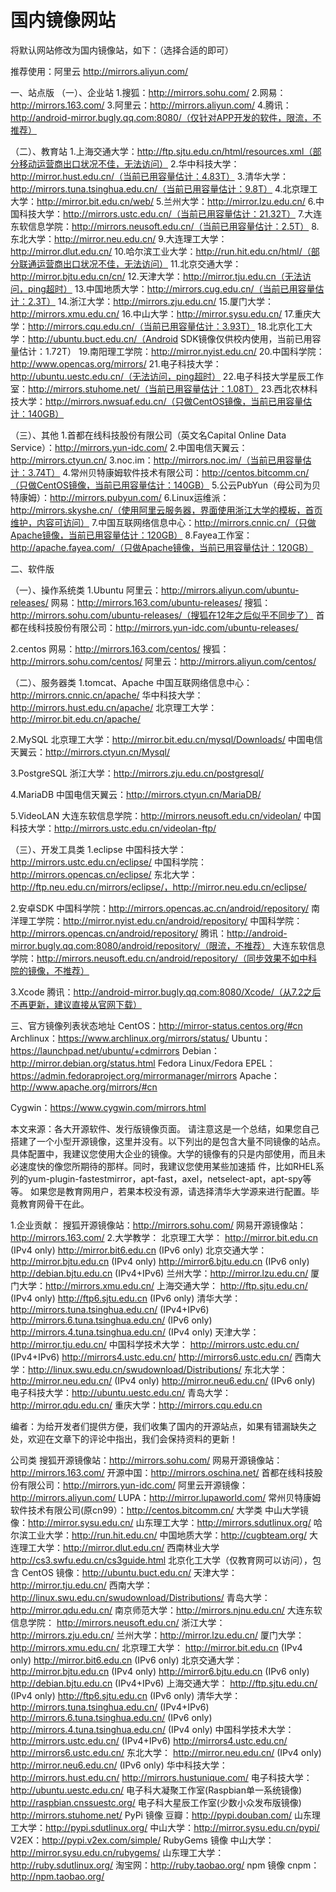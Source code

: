 # 国内镜像网站





将默认网站修改为国内镜像站，如下：（选择合适的即可）

推荐使用：阿里云 http://mirrors.aliyun.com/

一、站点版
（一）、企业站
1.搜狐：http://mirrors.sohu.com/
2.网易：http://mirrors.163.com/
3.阿里云：http://mirrors.aliyun.com/
4.腾讯：http://android-mirror.bugly.qq.com:8080/（仅针对APP开发的软件，限流，不推荐）

（二）、教育站
1.上海交通大学：http://ftp.sjtu.edu.cn/html/resources.xml（部分移动运营商出口状况不佳，无法访问）
2.华中科技大学：http://mirror.hust.edu.cn/（当前已用容量估计：4.83T）
3.清华大学：http://mirrors.tuna.tsinghua.edu.cn/（当前已用容量估计：9.8T）
4.北京理工大学：http://mirror.bit.edu.cn/web/
5.兰州大学：http://mirror.lzu.edu.cn/
6.中国科技大学：http://mirrors.ustc.edu.cn/（当前已用容量估计：21.32T）
7.大连东软信息学院：http://mirrors.neusoft.edu.cn/（当前已用容量估计：2.5T）
8.东北大学：http://mirror.neu.edu.cn/
9.大连理工大学：http://mirror.dlut.edu.cn/
10.哈尔滨工业大学：http://run.hit.edu.cn/html/（部分联通运营商出口状况不佳，无法访问）
11.北京交通大学：http://mirror.bjtu.edu.cn/cn/
12.天津大学：http://mirror.tju.edu.cn（无法访问，ping超时）
13.中国地质大学：http://mirrors.cug.edu.cn/（当前已用容量估计：2.3T）
14.浙江大学：http://mirrors.zju.edu.cn/
15.厦门大学：http://mirrors.xmu.edu.cn/
16.中山大学：http://mirror.sysu.edu.cn/
17.重庆大学：http://mirrors.cqu.edu.cn/（当前已用容量估计：3.93T）
18.北京化工大学：http://ubuntu.buct.edu.cn/（Android SDK镜像仅供校内使用，当前已用容量估计：1.72T）
19.南阳理工学院：http://mirror.nyist.edu.cn/
20.中国科学院：http://www.opencas.org/mirrors/
21.电子科技大学：http://ubuntu.uestc.edu.cn/（无法访问，ping超时）
22.电子科技大学星辰工作室：http://mirrors.stuhome.net/（当前已用容量估计：1.08T）
23.西北农林科技大学：http://mirrors.nwsuaf.edu.cn/（只做CentOS镜像，当前已用容量估计：140GB）

（三）、其他
1.首都在线科技股份有限公司（英文名Capital Online Data Service）：http://mirrors.yun-idc.com/
2.中国电信天翼云：http://mirrors.ctyun.cn/
3.noc.im：http://mirrors.noc.im/（当前已用容量估计：3.74T）
4.常州贝特康姆软件技术有限公司：http://centos.bitcomm.cn/（只做CentOS镜像，当前已用容量估计：140GB）
5.公云PubYun（母公司为贝特康姆）：http://mirrors.pubyun.com/
6.Linux运维派：http://mirrors.skyshe.cn/（使用阿里云服务器，界面使用浙江大学的模板，首页维护，内容可访问）
7.中国互联网络信息中心：http://mirrors.cnnic.cn/（只做Apache镜像，当前已用容量估计：120GB）
8.Fayea工作室：http://apache.fayea.com/（只做Apache镜像，当前已用容量估计：120GB）

二、软件版

（一）、操作系统类
1.Ubuntu
阿里云：http://mirrors.aliyun.com/ubuntu-releases/
网易：http://mirrors.163.com/ubuntu-releases/
搜狐：http://mirrors.sohu.com/ubuntu-releases/（搜狐在12年之后似乎不同步了）
首都在线科技股份有限公司：http://mirrors.yun-idc.com/ubuntu-releases/

2.centos
网易：http://mirrors.163.com/centos/
搜狐：http://mirrors.sohu.com/centos/
阿里云：http://mirrors.aliyun.com/centos/

（二）、服务器类
1.tomcat、Apache
中国互联网络信息中心：http://mirrors.cnnic.cn/apache/
华中科技大学：http://mirrors.hust.edu.cn/apache/
北京理工大学：http://mirror.bit.edu.cn/apache/

2.MySQL
北京理工大学：http://mirror.bit.edu.cn/mysql/Downloads/
中国电信天翼云：http://mirrors.ctyun.cn/Mysql/

3.PostgreSQL
浙江大学：http://mirrors.zju.edu.cn/postgresql/

4.MariaDB
中国电信天翼云：http://mirrors.ctyun.cn/MariaDB/

5.VideoLAN
大连东软信息学院：http://mirrors.neusoft.edu.cn/videolan/
中国科技大学：http://mirrors.ustc.edu.cn/videolan-ftp/

（三）、开发工具类
1.eclipse
中国科技大学：http://mirrors.ustc.edu.cn/eclipse/
中国科学院：http://mirrors.opencas.cn/eclipse/
东北大学：http://ftp.neu.edu.cn/mirrors/eclipse/，http://mirror.neu.edu.cn/eclipse/

2.安卓SDK
中国科学院：http://mirrors.opencas.ac.cn/android/repository/
南洋理工学院：http://mirror.nyist.edu.cn/android/repository/
中国科学院：http://mirrors.opencas.cn/android/repository/
腾讯：http://android-mirror.bugly.qq.com:8080/android/repository/（限流，不推荐）
大连东软信息学院：http://mirrors.neusoft.edu.cn/android/repository/（同步效果不如中科院的镜像，不推荐）

3.Xcode
腾讯：http://android-mirror.bugly.qq.com:8080/Xcode/（从7.2之后不再更新，建议直接从官网下载）

三、官方镜像列表状态地址
CentOS：http://mirror-status.centos.org/#cn
Archlinux：https://www.archlinux.org/mirrors/status/
Ubuntu：https://launchpad.net/ubuntu/+cdmirrors
Debian：http://mirror.debian.org/status.html
Fedora Linux/Fedora EPEL：https://admin.fedoraproject.org/mirrormanager/mirrors
Apache：http://www.apache.org/mirrors/#cn

Cygwin：https://www.cygwin.com/mirrors.html

本文来源：各大开源软件、发行版镜像页面。
请注意这是一个总结，如果您自己搭建了一个小型开源镜像，这里并没有。以下列出的是包含大量不同镜像的站点。
具体配置中，我建议您使用大企业的镜像。大学的镜像有的只是内部使用，而且未必速度快的像您所期待的那样。同时，我建议您使用某些加速插 件，比如RHEL系列的yum-plugin-fastestmirror，apt-fast，axel，netselect-apt，apt-spy等 等。
如果您是教育网用户，若果本校没有源，请选择清华大学源来进行配置。毕竟教育网骨干在此。

1.企业贡献：
搜狐开源镜像站：http://mirrors.sohu.com/
网易开源镜像站：http://mirrors.163.com/
2.大学教学：
北京理工大学：
http://mirror.bit.edu.cn (IPv4 only)
http://mirror.bit6.edu.cn (IPv6 only)
北京交通大学：
http://mirror.bjtu.edu.cn (IPv4 only)
http://mirror6.bjtu.edu.cn (IPv6 only)
http://debian.bjtu.edu.cn (IPv4+IPv6)
兰州大学：http://mirror.lzu.edu.cn/
厦门大学：http://mirrors.xmu.edu.cn/
上海交通大学：
http://ftp.sjtu.edu.cn/ (IPv4 only)
http://ftp6.sjtu.edu.cn (IPv6 only)
清华大学：
http://mirrors.tuna.tsinghua.edu.cn/ (IPv4+IPv6)
http://mirrors.6.tuna.tsinghua.edu.cn/ (IPv6 only)
http://mirrors.4.tuna.tsinghua.edu.cn/ (IPv4 only)
天津大学：http://mirror.tju.edu.cn/
中国科学技术大学：
http://mirrors.ustc.edu.cn/ (IPv4+IPv6)
http://mirrors4.ustc.edu.cn/
http://mirrors6.ustc.edu.cn/
西南大学：http://linux.swu.edu.cn/swudownload/Distributions/
东北大学：
http://mirror.neu.edu.cn/ (IPv4 only)
http://mirror.neu6.edu.cn/ (IPv6 only)
电子科技大学：http://ubuntu.uestc.edu.cn/
青岛大学：http://mirror.qdu.edu.cn/
重庆大学：http://mirrors.cqu.edu.cn

编者：为给开发者们提供方便，我们收集了国内的开源站点，如果有错漏缺失之处，欢迎在文章下的评论中指出，我们会保持资料的更新！

公司类
搜狐开源镜像站：http://mirrors.sohu.com/
网易开源镜像站：http://mirrors.163.com/
开源中国：http://mirrors.oschina.net/
首都在线科技股份有限公司：http://mirrors.yun-idc.com/
阿里云开源镜像：http://mirrors.aliyun.com/
LUPA：http://mirror.lupaworld.com/
常州贝特康姆软件技术有限公司(原cn99）：http://centos.bitcomm.cn/
大学类
中山大学镜像：http://mirror.sysu.edu.cn/
山东理工大学：http://mirrors.sdutlinux.org/
哈尔滨工业大学：http://run.hit.edu.cn/
中国地质大学：http://cugbteam.org/
大连理工大学：http://mirror.dlut.edu.cn/
西南林业大学 http://cs3.swfu.edu.cn/cs3guide.html
北京化工大学（仅教育网可以访问），包含 CentOS 镜像：http://ubuntu.buct.edu.cn/
天津大学：http://mirror.tju.edu.cn/
西南大学：http://linux.swu.edu.cn/swudownload/Distributions/
青岛大学：http://mirror.qdu.edu.cn/
南京师范大学：http://mirrors.njnu.edu.cn/
大连东软信息学院： http://mirrors.neusoft.edu.cn/
浙江大学：http://mirrors.zju.edu.cn/
兰州大学：http://mirror.lzu.edu.cn/
厦门大学：http://mirrors.xmu.edu.cn/
北京理工大学：
http://mirror.bit.edu.cn (IPv4 only)
http://mirror.bit6.edu.cn (IPv6 only)
北京交通大学：
http://mirror.bjtu.edu.cn (IPv4 only)
http://mirror6.bjtu.edu.cn (IPv6 only)
http://debian.bjtu.edu.cn (IPv4+IPv6)
上海交通大学：
http://ftp.sjtu.edu.cn/ (IPv4 only)
http://ftp6.sjtu.edu.cn (IPv6 only)
清华大学：
http://mirrors.tuna.tsinghua.edu.cn/ (IPv4+IPv6)
http://mirrors.6.tuna.tsinghua.edu.cn/ (IPv6 only)
http://mirrors.4.tuna.tsinghua.edu.cn/ (IPv4 only)
中国科学技术大学：
http://mirrors.ustc.edu.cn/ (IPv4+IPv6)
http://mirrors4.ustc.edu.cn/
http://mirrors6.ustc.edu.cn/
东北大学：
http://mirror.neu.edu.cn/ (IPv4 only)
http://mirror.neu6.edu.cn/ (IPv6 only)
华中科技大学：
http://mirrors.hust.edu.cn/
http://mirrors.hustunique.com/
电子科技大学：http://ubuntu.uestc.edu.cn/
电子科大凝聚工作室(Raspbian单一系统镜像) http://raspbian.cnssuestc.org/
电子科大星辰工作室(少数小众发布版镜像) http://mirrors.stuhome.net/
PyPi 镜像
豆瓣：http://pypi.douban.com/
山东理工大学：http://pypi.sdutlinux.org/
中山大学：http://mirror.sysu.edu.cn/pypi/
V2EX：http://pypi.v2ex.com/simple/
RubyGems 镜像
中山大学：http://mirror.sysu.edu.cn/rubygems/
山东理工大学：http://ruby.sdutlinux.org/
淘宝网：http://ruby.taobao.org/
npm 镜像
cnpm：http://npm.taobao.org/



